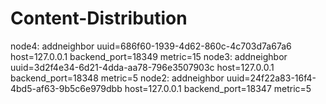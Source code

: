 # Content-Distribution
node4:
addneighbor uuid=686f60-1939-4d62-860c-4c703d7a67a6 host=127.0.0.1 backend_port=18349 metric=15
node3:
addneighbor uuid=3d2f4e34-6d21-4dda-aa78-796e3507903c host=127.0.0.1 backend_port=18348 metric=5
node2:
addneighbor uuid=24f22a83-16f4-4bd5-af63-9b5c6e979dbb host=127.0.0.1 backend_port=18347 metric=5